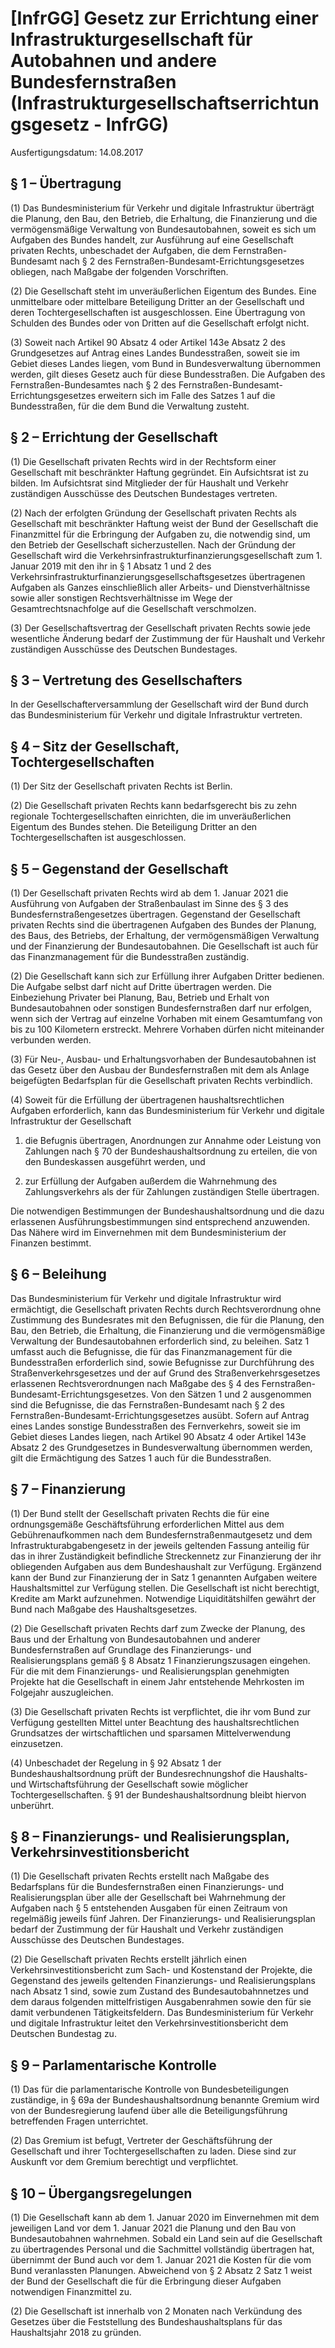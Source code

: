 # [InfrGG] Gesetz zur Errichtung einer Infrastrukturgesellschaft für Autobahnen und andere Bundesfernstraßen  (Infrastrukturgesellschaftserrichtungsgesetz - InfrGG)

Ausfertigungsdatum: 14.08.2017

 

## § 1 – Übertragung

(1) Das Bundesministerium für Verkehr und digitale Infrastruktur überträgt die Planung, den Bau, den Betrieb, die Erhaltung, die Finanzierung und die vermögensmäßige Verwaltung von Bundesautobahnen, soweit es sich um Aufgaben des Bundes handelt, zur Ausführung auf eine Gesellschaft privaten Rechts, unbeschadet der Aufgaben, die dem Fernstraßen-Bundesamt nach § 2 des Fernstraßen-Bundesamt-Errichtungsgesetzes obliegen, nach Maßgabe der folgenden Vorschriften.

(2) Die Gesellschaft steht im unveräußerlichen Eigentum des Bundes. Eine unmittelbare oder mittelbare Beteiligung Dritter an der Gesellschaft und deren Tochtergesellschaften ist ausgeschlossen. Eine Übertragung von Schulden des Bundes oder von Dritten auf die Gesellschaft erfolgt nicht.

(3) Soweit nach Artikel 90 Absatz 4 oder Artikel 143e Absatz 2 des Grundgesetzes auf Antrag eines Landes Bundesstraßen, soweit sie im Gebiet dieses Landes liegen, vom Bund in Bundesverwaltung übernommen werden, gilt dieses Gesetz auch für diese Bundesstraßen. Die Aufgaben des Fernstraßen-Bundesamtes nach § 2 des Fernstraßen-Bundesamt-Errichtungsgesetzes erweitern sich im Falle des Satzes 1 auf die Bundesstraßen, für die dem Bund die Verwaltung zusteht.


## § 2 – Errichtung der Gesellschaft

(1) Die Gesellschaft privaten Rechts wird in der Rechtsform einer Gesellschaft mit beschränkter Haftung gegründet. Ein Aufsichtsrat ist zu bilden. Im Aufsichtsrat sind Mitglieder der für Haushalt und Verkehr zuständigen Ausschüsse des Deutschen Bundestages vertreten.

(2) Nach der erfolgten Gründung der Gesellschaft privaten Rechts als Gesellschaft mit beschränkter Haftung weist der Bund der Gesellschaft die Finanzmittel für die Erbringung der Aufgaben zu, die notwendig sind, um den Betrieb der Gesellschaft sicherzustellen. Nach der Gründung der Gesellschaft wird die Verkehrsinfrastrukturfinanzierungsgesellschaft zum 1. Januar 2019 mit den ihr in § 1 Absatz 1 und 2 des Verkehrsinfrastrukturfinanzierungsgesellschaftsgesetzes übertragenen Aufgaben als Ganzes einschließlich aller Arbeits- und Dienstverhältnisse sowie aller sonstigen Rechtsverhältnisse im Wege der Gesamtrechtsnachfolge auf die Gesellschaft verschmolzen.

(3) Der Gesellschaftsvertrag der Gesellschaft privaten Rechts sowie jede wesentliche Änderung bedarf der Zustimmung der für Haushalt und Verkehr zuständigen Ausschüsse des Deutschen Bundestages.


## § 3 – Vertretung des Gesellschafters

In der Gesellschafterversammlung der Gesellschaft wird der Bund durch das Bundesministerium für Verkehr und digitale Infrastruktur vertreten.


## § 4 – Sitz der Gesellschaft, Tochtergesellschaften

(1) Der Sitz der Gesellschaft privaten Rechts ist Berlin.

(2) Die Gesellschaft privaten Rechts kann bedarfsgerecht bis zu zehn regionale Tochtergesellschaften einrichten, die im unveräußerlichen Eigentum des Bundes stehen. Die Beteiligung Dritter an den Tochtergesellschaften ist ausgeschlossen.


## § 5 – Gegenstand der Gesellschaft

(1) Der Gesellschaft privaten Rechts wird ab dem 1. Januar 2021 die Ausführung von Aufgaben der Straßenbaulast im Sinne des § 3 des Bundesfernstraßengesetzes übertragen. Gegenstand der Gesellschaft privaten Rechts sind die übertragenen Aufgaben des Bundes der Planung, des Baus, des Betriebs, der Erhaltung, der vermögensmäßigen Verwaltung und der Finanzierung der Bundesautobahnen. Die Gesellschaft ist auch für das Finanzmanagement für die Bundesstraßen zuständig.

(2) Die Gesellschaft kann sich zur Erfüllung ihrer Aufgaben Dritter bedienen. Die Aufgabe selbst darf nicht auf Dritte übertragen werden. Die Einbeziehung Privater bei Planung, Bau, Betrieb und Erhalt von Bundesautobahnen oder sonstigen Bundesfernstraßen darf nur erfolgen, wenn sich der Vertrag auf einzelne Vorhaben mit einem Gesamtumfang von bis zu 100 Kilometern erstreckt. Mehrere Vorhaben dürfen nicht miteinander verbunden werden.

(3) Für Neu-, Ausbau- und Erhaltungsvorhaben der Bundesautobahnen ist das Gesetz über den Ausbau der Bundesfernstraßen mit dem als Anlage beigefügten Bedarfsplan für die Gesellschaft privaten Rechts verbindlich.

(4) Soweit für die Erfüllung der übertragenen haushaltsrechtlichen Aufgaben erforderlich, kann das Bundesministerium für Verkehr und digitale Infrastruktur der Gesellschaft

1. die Befugnis übertragen, Anordnungen zur Annahme oder Leistung von Zahlungen nach § 70 der Bundeshaushaltsordnung zu erteilen, die von den Bundeskassen ausgeführt werden, und

2. zur Erfüllung der Aufgaben außerdem die Wahrnehmung des Zahlungsverkehrs als der für Zahlungen zuständigen Stelle übertragen.

Die notwendigen Bestimmungen der Bundeshaushaltsordnung und die dazu erlassenen Ausführungsbestimmungen sind entsprechend anzuwenden. Das Nähere wird im Einvernehmen mit dem Bundesministerium der Finanzen bestimmt.


## § 6 – Beleihung

Das Bundesministerium für Verkehr und digitale Infrastruktur wird ermächtigt, die Gesellschaft privaten Rechts durch Rechtsverordnung ohne Zustimmung des Bundesrates mit den Befugnissen, die für die Planung, den Bau, den Betrieb, die Erhaltung, die Finanzierung und die vermögensmäßige Verwaltung der Bundesautobahnen erforderlich sind, zu beleihen. Satz 1 umfasst auch die Befugnisse, die für das Finanzmanagement für die Bundesstraßen erforderlich sind, sowie Befugnisse zur Durchführung des Straßenverkehrsgesetzes und der auf Grund des Straßenverkehrsgesetzes erlassenen Rechtsverordnungen nach Maßgabe des § 4 des Fernstraßen-Bundesamt-Errichtungsgesetzes. Von den Sätzen 1 und 2 ausgenommen sind die Befugnisse, die das Fernstraßen-Bundesamt nach § 2 des Fernstraßen-Bundesamt-Errichtungsgesetzes ausübt. Sofern auf Antrag eines Landes sonstige Bundesstraßen des Fernverkehrs, soweit sie im Gebiet dieses Landes liegen, nach Artikel 90 Absatz 4 oder Artikel 143e Absatz 2 des Grundgesetzes in Bundesverwaltung übernommen werden, gilt die Ermächtigung des Satzes 1 auch für die Bundesstraßen.


## § 7 – Finanzierung

(1) Der Bund stellt der Gesellschaft privaten Rechts die für eine ordnungsgemäße Geschäftsführung erforderlichen Mittel aus dem Gebührenaufkommen nach dem Bundesfernstraßenmautgesetz und dem Infrastrukturabgabengesetz in der jeweils geltenden Fassung anteilig für das in ihrer Zuständigkeit befindliche Streckennetz zur Finanzierung der ihr obliegenden Aufgaben aus dem Bundeshaushalt zur Verfügung. Ergänzend kann der Bund zur Finanzierung der in Satz 1 genannten Aufgaben weitere Haushaltsmittel zur Verfügung stellen. Die Gesellschaft ist nicht berechtigt, Kredite am Markt aufzunehmen. Notwendige Liquiditätshilfen gewährt der Bund nach Maßgabe des Haushaltsgesetzes.

(2) Die Gesellschaft privaten Rechts darf zum Zwecke der Planung, des Baus und der Erhaltung von Bundesautobahnen und anderer Bundesfernstraßen auf Grundlage des Finanzierungs- und Realisierungsplans gemäß § 8 Absatz 1 Finanzierungszusagen eingehen. Für die mit dem Finanzierungs- und Realisierungsplan genehmigten Projekte hat die Gesellschaft in einem Jahr entstehende Mehrkosten im Folgejahr auszugleichen.

(3) Die Gesellschaft privaten Rechts ist verpflichtet, die ihr vom Bund zur Verfügung gestellten Mittel unter Beachtung des haushaltsrechtlichen Grundsatzes der wirtschaftlichen und sparsamen Mittelverwendung einzusetzen.

(4) Unbeschadet der Regelung in § 92 Absatz 1 der Bundeshaushaltsordnung prüft der Bundesrechnungshof die Haushalts- und Wirtschaftsführung der Gesellschaft sowie möglicher Tochtergesellschaften. § 91 der Bundeshaushaltsordnung bleibt hiervon unberührt.


## § 8 – Finanzierungs- und Realisierungsplan, Verkehrsinvestitionsbericht

(1) Die Gesellschaft privaten Rechts erstellt nach Maßgabe des Bedarfsplans für die Bundesfernstraßen einen Finanzierungs- und Realisierungsplan über alle der Gesellschaft bei Wahrnehmung der Aufgaben nach § 5 entstehenden Ausgaben für einen Zeitraum von regelmäßig jeweils fünf Jahren. Der Finanzierungs- und Realisierungsplan bedarf der Zustimmung der für Haushalt und Verkehr zuständigen Ausschüsse des Deutschen Bundestages.

(2) Die Gesellschaft privaten Rechts erstellt jährlich einen Verkehrsinvestitionsbericht zum Sach- und Kostenstand der Projekte, die Gegenstand des jeweils geltenden Finanzierungs- und Realisierungsplans nach Absatz 1 sind, sowie zum Zustand des Bundesautobahnnetzes und dem daraus folgenden mittelfristigen Ausgabenrahmen sowie den für sie damit verbundenen Tätigkeitsfeldern. Das Bundesministerium für Verkehr und digitale Infrastruktur leitet den Verkehrsinvestitionsbericht dem Deutschen Bundestag zu.


## § 9 – Parlamentarische Kontrolle

(1) Das für die parlamentarische Kontrolle von Bundesbeteiligungen zuständige, in § 69a der Bundeshaushaltsordnung benannte Gremium wird von der Bundesregierung laufend über alle die Beteiligungsführung betreffenden Fragen unterrichtet.

(2) Das Gremium ist befugt, Vertreter der Geschäftsführung der Gesellschaft und ihrer Tochtergesellschaften zu laden. Diese sind zur Auskunft vor dem Gremium berechtigt und verpflichtet.


## § 10 – Übergangsregelungen

(1) Die Gesellschaft kann ab dem 1. Januar 2020 im Einvernehmen mit dem jeweiligen Land vor dem 1. Januar 2021 die Planung und den Bau von Bundesautobahnen wahrnehmen. Sobald ein Land sein auf die Gesellschaft zu übertragendes Personal und die Sachmittel vollständig übertragen hat, übernimmt der Bund auch vor dem 1. Januar 2021 die Kosten für die vom Bund veranlassten Planungen. Abweichend von § 2 Absatz 2 Satz 1 weist der Bund der Gesellschaft die für die Erbringung dieser Aufgaben notwendigen Finanzmittel zu.

(2) Die Gesellschaft ist innerhalb von 2 Monaten nach Verkündung des Gesetzes über die Feststellung des Bundeshaushaltsplans für das Haushaltsjahr 2018 zu gründen.
